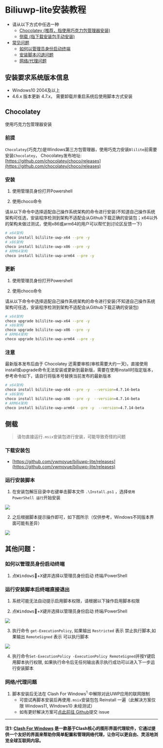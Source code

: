 <link rel="stylesheet" href="https://support.microsoft.com/css/glyphs/glyphs.css?v=N9jMfMIoO_s7OATN0j5LYqmO9MCqHDjfpaUV2RuaEy8"/> <!-- <p>先别删这行，在测试显示windowslogo</p> -->
<link rel="stylesheet" href="https://support.microsoft.com/css/fonts/site-fonts.css?v=4M_1wOASateOs9zdphCtIqMvtKo366Gf6pkOjDqzkYo">

# Biliuwp-lite安装教程

- 请从以下方式中任选一种
    - [Chocolatey (推荐，指使用巧克力包管理器安装)](install-readme.md#Chocolatey)
    - [侧载 (指下载安装包手动安装)](install-readme.md#侧载)
- [常见问题](install-readme.md#其他问题)
  - [如何以管理员身份启动终端](install-readme.md#运行安装脚本后终端直接退出)
  - [安装脚本闪退问题](install-readme.md#运行安装脚本后终端直接退出)
  - [网络/代理问题](install-readme.md#网络代理问题)

## 安装要求系统版本信息

- Windows10 2004及以上
- 4.6.x 版本更新 4.7.x， 需要卸载并重启系统后使用脚本方式安装

## Chocolatey

使用巧克力包管理器安装

### 前提

`Chocolatey`(巧克力)是Windows第三方包管理器，使用巧克力安装`Blilite`前需要安装`Chocolatey`， Chocolatey发布地址: [https://github.com/chocolatey/choco/releases](https://github.com/chocolatey/choco/releases)

### 安装

1. 使用管理员身份打开Powershell

2. 使用choco命令

请从以下命令中选择适配自己操作系统架构的命令进行安装(不知道自己操作系统架构可任选，安装程序检测到架构不适配会从Github下载正确的安装包；x64以外的架构未做过测试，使用x86或arm64的用户可以帮忙到讨论区反馈一下)

```sh
# x64架构
choco install bililite-uwp-x64 --pre -y
# x86架构
choco install bililite-uwp-x86 --pre -y
# ARM64架构
choco install bililite-uwp-arm64 --pre -y
```

### 更新

1. 使用管理员身份打开Powershell

2. 使用choco命令

请从以下命令中选择适配自己操作系统架构的命令进行安装(不知道自己操作系统架构可任选，安装程序检测到架构不适配会从Github下载正确的安装包)

```sh
# x64架构
choco upgrade bililite-uwp-x64 --pre -y
# x86架构
choco upgrade bililite-uwp-x86 --pre -y
# ARM64架构
choco upgrade bililite-uwp-arm64 --pre -y
```

### 注意

最新版本发布后由于 Chocolatey 还需要审核(审核需要大约一天)，直接使用install或upgrade命令无法安装或更新到最新版，需要在使用install时指定版本，参考命令如下，请自行将版本号替换当前发布的最新版本

```sh
# x64架构
choco install bililite-uwp-x64 --pre -y  --version=4.7.14-beta
# x86架构
choco install bililite-uwp-x86 --pre -y  --version=4.7.14-beta
# ARM64架构
choco install bililite-uwp-arm64 --pre -y  --version=4.7.14-beta
```

## 侧载

> 请勿直接运行`.msix`安装包进行安装，可能导致奇怪的问题

### 下载安装包

- [https://github.com/ywmoyue/biliuwp-lite/releases](https://github.com/ywmoyue/biliuwp-lite/releases)

### 运行安装脚本

1. 在安装包解压目录中右键单击脚本文件 `.\Install.ps1` ，选择`使用 PowerShell 运行`开始安装

![](./_img/run-ps1-script.drawio.png)

2. 之后根据脚本提示操作即可，如下图所示（仅供参考，Windows不同版本界面可能有差异）

![](./_img/install-ps1-1.drawio.png)

## 其他问题：

### 如何以管理员身份启动终端

1. 点<kbd>Windows</kbd>+<kbd>X</kbd>键并选择以管理员身份启动 终端/PowerShell

### 运行安装脚本后终端直接退出

1. 系统可能无法自动提示启用脚本权限，请根据以下操作启用脚本权限

2. 点<kbd>Windows</kbd>+<kbd>X</kbd>键并选择以管理员身份启动 终端/PowerShell

![](./_img/check-ps1-permission-01.drawio.png)

3. 执行命令 `get-ExecutionPolicy`, 如果输出 `Restricted` 表示 禁止执行脚本,如果输出 `RemoteSigned` 表示 可以执行脚本

![](./_img/check-ps1-permission-02.drawio.png)

4. 执行命令`Set-ExecutionPolicy -ExecutionPolicy RemoteSigned`并按<kbd>Y</kbd>键启用脚本执行权限, 如果执行命令后无任何输出表示执行成功可以进入下一步运行安装脚本

### 网络/代理问题
1. 脚本安装后无法在 Clash For Windows<sup>1</sup> 中解除对此UWP应用的联网限制
   - 可尝试再脚本安装后再使用`.msix`安装包包 Reinstall 一遍（此解决方案仅限 Windows11, WIndows10 未经测试）
   - 如有更好解决方案可[点此前往 Github](https://github.com/ywmoyue/biliuwp-lite/issues/new/choose)提交 issue
  
---
  #### 注1: [Clash For Windows](https://github.com/Z-Siqi/Clash-for-Windows_Chinese) 是一款基于Clash核心的图形界面代理软件，它通过提供一个友好的界面来帮助你简单配置和管理网络代理，让你可以更自由、灵活地浏览全球互联网内容。
